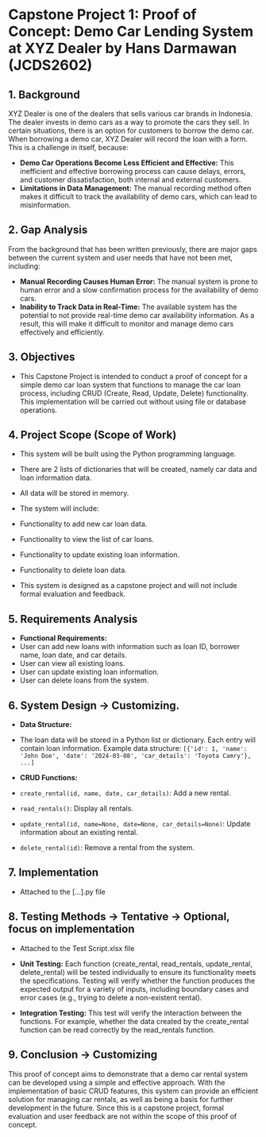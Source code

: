 # Capstone Project 1: Proof of Concept: Demo Car Lending System at XYZ Dealer by Hans Darmawan (JCDS2602)
## 1. Background

XYZ Dealer is one of the dealers that sells various car brands in Indonesia. The dealer invests in demo cars as a way to promote the cars they sell. In certain situations, there is an option for customers to borrow the demo car. When borrowing a demo car, XYZ Dealer will record the loan with a form. This is a challenge in itself, because:

- **Demo Car Operations Become Less Efficient and Effective:** This inefficient and effective borrowing process can cause delays, errors, and customer dissatisfaction, both internal and external customers.
- **Limitations in Data Management:** The manual recording method often makes it difficult to track the availability of demo cars, which can lead to misinformation.

## 2. Gap Analysis

From the background that has been written previously, there are major gaps between the current system and user needs that have not been met, including:

- **Manual Recording Causes Human Error:** The manual system is prone to human error and a slow confirmation process for the availability of demo cars.
- **Inability to Track Data in Real-Time:** The available system has the potential to not provide real-time demo car availability information. As a result, this will make it difficult to monitor and manage demo cars effectively and efficiently.

## 3. Objectives

- This Capstone Project is intended to conduct a proof of concept for a simple demo car loan system that functions to manage the car loan process, including CRUD (Create, Read, Update, Delete) functionality. This implementation will be carried out without using file or database operations.

## 4. Project Scope (Scope of Work)

- This system will be built using the Python programming language.
- There are 2 lists of dictionaries that will be created, namely car data and loan information data.

- All data will be stored in memory.
- The system will include:
- Functionality to add new car loan data.
- Functionality to view the list of car loans.
- Functionality to update existing loan information.
- Functionality to delete loan data.
- This system is designed as a capstone project and will not include formal evaluation and feedback.

## 5. Requirements Analysis

- **Functional Requirements:**
- User can add new loans with information such as loan ID, borrower name, loan date, and car details.
- User can view all existing loans.
- User can update existing loan information.
- User can delete loans from the system.

## 6. System Design -> Customizing.

- **Data Structure:**
- The loan data will be stored in a Python list or dictionary. Each entry will contain loan information. Example data structure: `[{'id': 1, 'name': 'John Doe', 'date': '2024-03-08', 'car_details': 'Toyota Camry'}, ...]`

- **CRUD Functions:**
- `create_rental(id, name, date, car_details)`: Add a new rental.
- `read_rentals()`: Display all rentals.
- `update_rental(id, name=None, date=None, car_details=None)`: Update information about an existing rental.
- `delete_rental(id)`: Remove a rental from the system.

## 7. Implementation
- Attached to the [...].py file

## 8. Testing Methods -> Tentative -> Optional, focus on implementation
- Attached to the Test Script.xlsx file
- **Unit Testing:** Each function (create_rental, read_rentals, update_rental, delete_rental) will be tested individually to ensure its functionality meets the specifications. Testing will verify whether the function produces the expected output for a variety of inputs, including boundary cases and error cases (e.g., trying to delete a non-existent rental).

- **Integration Testing:** This test will verify the interaction between the functions. For example, whether the data created by the create_rental function can be read correctly by the read_rentals function.

## 9. Conclusion -> Customizing

This proof of concept aims to demonstrate that a demo car rental system can be developed using a simple and effective approach. With the implementation of basic CRUD features, this system can provide an efficient solution for managing car rentals, as well as being a basis for further development in the future. Since this is a capstone project, formal evaluation and user feedback are not within the scope of this proof of concept.